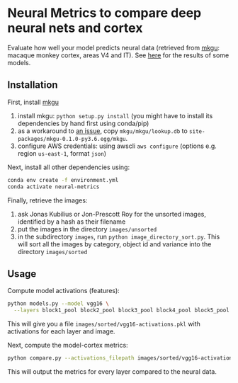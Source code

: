 # Neural Metrics to compare deep neural nets and cortex
Evaluate how well your model predicts neural data 
(retrieved from [mkgu](https://github.com/dicarlolab/mkgu): macaque monkey cortex, areas V4 and IT).
See [here](model_neural_correlations.ipynb) for the results of some models.

## Installation
First, install [mkgu](https://github.com/dicarlolab/mkgu)
1. install mkgu: `python setup.py install` (you might have to install its dependencies by hand first using conda/pip)
2. as a workaround to [an issue](https://github.com/dicarlolab/mkgu/issues/16), copy `mkgu/mkgu/lookup.db` to `site-packages/mkgu-0.1.0-py3.6.egg/mkgu`.
3. configure AWS credentials: using awscli `aws configure` (options e.g. region `us-east-1`, format `json`)

Next, install all other dependencies using:
```bash
conda env create -f environment.yml
conda activate neural-metrics
```

Finally, retrieve the images:
1. ask Jonas Kubilius or Jon-Prescott Roy for the unsorted images, identified by a hash as their filename
2. put the images in the directory `images/unsorted`
3. in the subdirectory `images`, run `python image_directory_sort.py`. This will sort all the images by category, object id and variance into the directory `images/sorted`


## Usage
Compute model activations (features):
```bash
python models.py --model vgg16 \
  --layers block1_pool block2_pool block3_pool block4_pool block5_pool fc1 fc2
```
This will give you a file `images/sorted/vgg16-activations.pkl` with activations for each layer and image.

Next, compute the model-cortex metrics:
```bash
python compare.py --activations_filepath images/sorted/vgg16-activations.pkl --region IT
```
This will output the metrics for every layer compared to the neural data.
